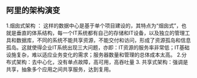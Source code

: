 ## 阿里的架构演变
1.烟囱式架构 ：
这样的数据中心是基于单个项目建设的，其特点为“烟囱式”，也就是垂直的体系结构，每一个IT系统都有自己的存储和IT设备，以及独立的管理工具和数据库，不同的系统不能共享资源，不能交付和访问，形成了资源孤岛和信息孤岛。这就使得企业IT系统出现三大问题，亦即：IT资源的服务率非常低；IT基础设施复杂，难以适应业务变化的需求；服务器数量和管理的总体成本太高。
2.分布式架构：去中心化，没有单点故障，高可用，高吞吐量
3. 共享式架构：强调是共享，抽象多个应用之间共享服务，达到复用。